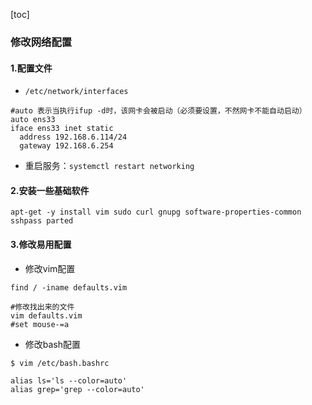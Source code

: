 [toc]

### 修改网络配置

#### 1.配置文件
* `/etc/network/interfaces`
```shell
#auto 表示当执行ifup -d时，该网卡会被启动（必须要设置，不然网卡不能自动启动）
auto ens33
iface ens33 inet static
  address 192.168.6.114/24
  gateway 192.168.6.254
```

* 重启服务：`systemctl restart networking`

#### 2.安装一些基础软件
```shell
apt-get -y install vim sudo curl gnupg software-properties-common sshpass parted
```

#### 3.修改易用配置

* 修改vim配置

```shell
find / -iname defaults.vim

#修改找出来的文件
vim defaults.vim
#set mouse-=a
```

* 修改bash配置
```shell
$ vim /etc/bash.bashrc

alias ls='ls --color=auto'
alias grep='grep --color=auto'
```
